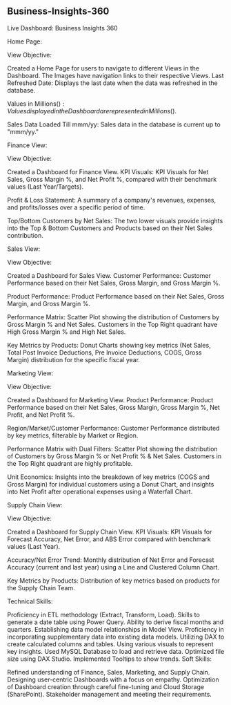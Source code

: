 ## Business-Insights-360
Live Dashboard: Business Insights 360

Home Page:

View Objective:

Created a Home Page for users to navigate to different Views in the Dashboard.
The Images have navigation links to their respective Views.
Last Refreshed Date:
Displays the last date when the data was refreshed in the database.

Values in Millions($):
Values displayed in the Dashboard are represented in Millions ($).

Sales Data Loaded Till mmm/yy:
Sales data in the database is current up to "mmm/yy."

Finance View:

View Objective:

Created a Dashboard for Finance View.
KPI Visuals:
KPI Visuals for Net Sales, Gross Margin %, and Net Profit %, compared with their benchmark values (Last Year/Targets).

Profit & Loss Statement:
A summary of a company's revenues, expenses, and profits/losses over a specific period of time.

Top/Bottom Customers by Net Sales:
The two lower visuals provide insights into the Top & Bottom Customers and Products based on their Net Sales contribution.

Sales View:

View Objective:

Created a Dashboard for Sales View.
Customer Performance:
Customer Performance based on their Net Sales, Gross Margin, and Gross Margin %.

Product Performance:
Product Performance based on their Net Sales, Gross Margin, and Gross Margin %.

Performance Matrix:
Scatter Plot showing the distribution of Customers by Gross Margin % and Net Sales. Customers in the Top Right quadrant have High Gross Margin % and High Net Sales.

Key Metrics by Products:
Donut Charts showing key metrics (Net Sales, Total Post Invoice Deductions, Pre Invoice Deductions, COGS, Gross Margin) distribution for the specific fiscal year.

Marketing View:

View Objective:

Created a Dashboard for Marketing View.
Product Performance:
Product Performance based on their Net Sales, Gross Margin, Gross Margin %, Net Profit, and Net Profit %.

Region/Market/Customer Performance:
Customer Performance distributed by key metrics, filterable by Market or Region.

Performance Matrix with Dual Filters:
Scatter Plot showing the distribution of Customers by Gross Margin % or Net Profit % & Net Sales. Customers in the Top Right quadrant are highly profitable.

Unit Economics:
Insights into the breakdown of key metrics (COGS and Gross Margin) for individual customers using a Donut Chart, and insights into Net Profit after operational expenses using a Waterfall Chart.

Supply Chain View:

View Objective:

Created a Dashboard for Supply Chain View.
KPI Visuals:
KPI Visuals for Forecast Accuracy, Net Error, and ABS Error compared with benchmark values (Last Year).

Accuracy/Net Error Trend:
Monthly distribution of Net Error and Forecast Accuracy (current and last year) using a Line and Clustered Column Chart.

Key Metrics by Products:
Distribution of key metrics based on products for the Supply Chain Team.

Technical Skills:

Proficiency in ETL methodology (Extract, Transform, Load).
Skills to generate a date table using Power Query.
Ability to derive fiscal months and quarters.
Establishing data model relationships in Model View.
Proficiency in incorporating supplementary data into existing data models.
Utilizing DAX to create calculated columns and tables.
Using various visuals to represent key insights.
Used MySQL Database to load and retrieve data.
Optimized file size using DAX Studio.
Implemented Tooltips to show trends.
Soft Skills:

Refined understanding of Finance, Sales, Marketing, and Supply Chain.
Designing user-centric Dashboards with a focus on empathy.
Optimization of Dashboard creation through careful fine-tuning and Cloud Storage (SharePoint).
Stakeholder management and meeting their requirements.

